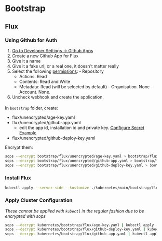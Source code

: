 # Bootstrap

## Flux

### Using Github for Auth

1. [Go to Developer Settings -> Github Apps](https://github.com/settings/apps)
2. Create a new Github App for Flux
  1. Give it a name
  2. Give it a fake url, or a real one, it doesn't matter really
  3. Select the following [permissions](https://fluxcd.io/flux/installation/bootstrap/github/#github-organization):
    - Repository
      - Actions: Read
      - Contents: Read and Write
      - Metadata: Read (will be selected by default)
    - Organisation. None
    - Account. None.
3. Uncheck webhook and create the application.

####

In `bootstrap` folder, create: 

- flux/unencrypted/age-key.yaml
- flux/unencrypted/github-app.yaml
  - edit the app id, installation id and private key. [Configure Secret Example](https://fluxcd.io/flux/components/source/gitrepositories/#configure-github-app-secret)
- flux/unencrypted/github-deploy-key.yaml

Encrypt them:

```bash
sops --encrypt bootstrap/flux/unencrypted/age-key.yaml > bootstrap/flux/age-key.yaml
sops --encrypt bootstrap/flux/unencrypted/github-app.yaml > bootstrap/flux/github-app.yaml
sops --encrypt bootstrap/flux/unencrypted/github-deploy-key.yaml > bootstrap/flux/github-deploy-key.yaml
```

### Install Flux

```sh
kubectl apply --server-side --kustomize ./kubernetes/main/bootstrap/flux
```

### Apply Cluster Configuration

_These cannot be applied with `kubectl` in the regular fashion due to be encrypted with sops_

```sh
sops --decrypt kubernetes/bootstrap/flux/age-key.yaml | kubectl apply -f -
sops --decrypt kubernetes/bootstrap/flux/github-deploy-key.yaml | kubectl apply -f -
sops --decrypt kubernetes/bootstrap/flux/github-app.yaml | kubectl apply -f -
```